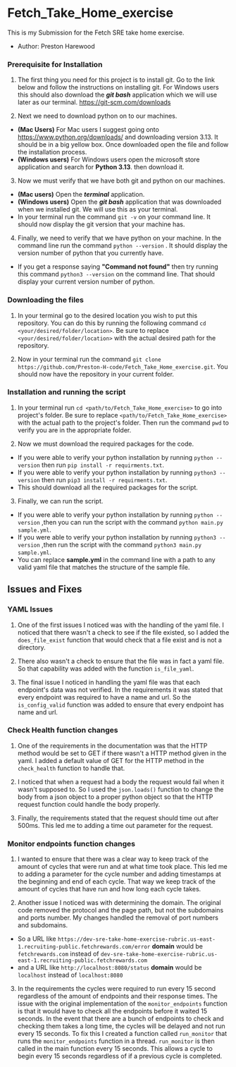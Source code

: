 # Fetch_Take_Home_exercise
This is my Submission for the Fetch SRE take home exercise.
- Author: Preston Harewood
### Prerequisite for Installation
1. The first thing you need for this project is to install git. Go to the link below and follow the instructions on installing git.
For Windows users this should also download the ***git bash*** application which we will use later as our terminal.
https://git-scm.com/downloads


2. Next we need to download python on to our machines.
- **(Mac Users)** For  Mac users I suggest going onto https://www.python.org/downloads/ and downloading version 3.13. It
should be in a big yellow box. Once downloaded open the file and follow the installation process.
- **(Windows users)**  For Windows users open the microsoft store application and search for **Python 3.13**. 
then download it.

3. Now we must verify that we have both git and python  on our machines. 
- **(Mac users)** Open the ***terminal*** application. 
- **(Windows users)**  Open the ***git bash*** application that was downloaded when we installed git. We will use this as your terminal. 
- In  your terminal run the command `git -v` on your command line. It should now display the git version that your machine has.

4. Finally,  we need to verify that we have python on your machine. In the command line run the command `python --version` . It should display the version number
of python that you currently have. 
- If you get a response saying **"Command not found"** then try running this command `python3 --version` on
the command line. That should display your current version number of python.

### Downloading the files
1. In your terminal go to the desired location you wish to put this repository. You can do this by running the following command
`cd <your/desired/folder/location>`. Be sure to replace `<your/desired/folder/location>` with the actual desired path for the repository.


2. Now in your terminal run the command `git clone https://github.com/Preston-H-code/Fetch_Take_Home_exercise.git`. You should
now have the repository in your current folder.

### Installation and running the script
1. In your terminal run `cd <path/to/Fetch_Take_Home_exercise>` to go into project's folder. Be sure to replace `<path/to/Fetch_Take_Home_exercise>` with the actual path to the project's folder. Then run the command `pwd` to verify you are in the appropriate folder.

 
2. Now we must download the required packages for the code. 
- If you were able to verify your python installation by running `python --version` then run  `pip install -r requirments.txt`.
- If you were able to verify your python installation by running `python3 --version`  then run `pip3 install -r requirments.txt`. 
- This should download all the required packages for the script.


3. Finally, we can run the script. 
- If you were able to verify your python installation by running `python --version` ,then you can run the script with the command  `python main.py sample.yml`. 
- If you were able to verify your python installation by running `python3 --version`  ,then run the script with the command `python3 main.py sample.yml`. 
- You can replace **sample.yml** in the command line with a path to any valid yaml file that matches the structure of the sample file. 


## Issues and Fixes
### YAML Issues 
1. One of the first issues I noticed was with the handling of the yaml file. I noticed that there wasn't a check to see if the file existed, 
so I added the `does_file_exist` function that would check that a file exist and is not a directory.


2. There also wasn't a check to ensure that the file was in fact a yaml file. So that capability was added with the function `is_file_yaml`. 


3. The final issue I noticed in handling the yaml file was that each endpoint's data was not verified. In the requirements it was stated that every endpoint was required to have a name and url. 
So the `is_config_valid` function was added to ensure that every endpoint has name and url.

### Check Health function changes
1. One of the requirements in the documentation was that the HTTP method would be set to GET if there wasn't a HTTP method given in the yaml. 
I added a default value of GET for the HTTP method in the `check_health` function to handle that.

 
2. I noticed that when a request had a body the request would fail when it wasn't supposed to. So I used the `json.loads()` function 
to change the body from a json object to a proper python object so that the HTTP request function could handle the body properly.
 
 
3. Finally, the requirements stated that the request should time out after 500ms. This led me to adding a time out parameter for the request.
 
### Monitor endpoints function changes
1. I wanted to ensure that there was a clear way to keep track of the amount of cycles that were run and at what time took place. 
This led me to adding a parameter for the cycle number and adding timestamps at the beginning and end of each cycle. That way we keep track of the amount of cycles that have run and how long each cycle takes.

 
2. Another issue I noticed was with determining the domain. The original code removed the protocol and the page path, but not the subdomains and ports number.
My changes handled the removal of port numbers and subdomains.
- So a URL like `https://dev-sre-take-home-exercise-rubric.us-east-1.recruiting-public.fetchrewards.com/error` **domain** would be ``fetchrewards.com`` instead of ``dev-sre-take-home-exercise-rubric.us-east-1.recruiting-public.fetchrewards.com``
- and a URL like `http://localhost:8080/status` **domain** would be `localhost` instead of `localhost:8080`

3. In the requirements the cycles were required to run every 15 second regardless of the amount of endpoints and their response times. 
The issue with the original implementation  of the `monitor_endpoints`  function is that it would have to check all the endpoints before it waited 15 seconds.
In the event that there are a bunch of endpoints to check and checking them takes a long time, the cycles will be delayed and not run every 15 seconds. To fix this I created a function called 
`run_monitor` that runs the `monitor_endpoints` function in a thread. `run_monitor` is then called in the main function every 15 seconds. This allows a cycle to begin every 15 seconds regardless of if a previous cycle is completed. 
